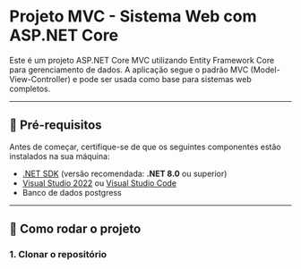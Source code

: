 # Projeto MVC - Sistema Web com ASP.NET Core

Este é um projeto ASP.NET Core MVC utilizando Entity Framework Core para gerenciamento de dados. A aplicação segue o padrão MVC (Model-View-Controller) e pode ser usada como base para sistemas web completos.

---

## 🔧 Pré-requisitos

Antes de começar, certifique-se de que os seguintes componentes estão instalados na sua máquina:

- [.NET SDK](https://dotnet.microsoft.com/download) (versão recomendada: **.NET 8.0** ou superior)
- [Visual Studio 2022](https://visualstudio.microsoft.com/) ou [Visual Studio Code](https://code.visualstudio.com/)
- Banco de dados postgress

---

## 🚀 Como rodar o projeto

### 1. Clonar o repositório


